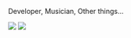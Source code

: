 Developer, Musician, Other things...


![](https://discord.c99.nl/widget/theme-1/331875596303073281.png)
![](https://github-readme-stats.vercel.app/api/top-langs/?username=rtuf)

